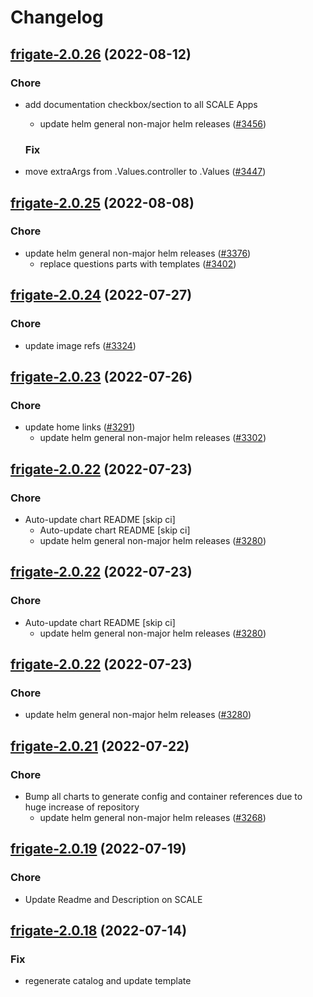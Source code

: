 # Changelog



## [frigate-2.0.26](https://github.com/truecharts/charts/compare/frigate-2.0.25...frigate-2.0.26) (2022-08-12)

### Chore

- add documentation checkbox/section to all SCALE Apps
  - update helm general non-major helm releases ([#3456](https://github.com/truecharts/charts/issues/3456))

  ### Fix

- move extraArgs from .Values.controller to .Values ([#3447](https://github.com/truecharts/charts/issues/3447))




## [frigate-2.0.25](https://github.com/truecharts/charts/compare/frigate-2.0.24...frigate-2.0.25) (2022-08-08)

### Chore

- update helm general non-major helm releases ([#3376](https://github.com/truecharts/charts/issues/3376))
  - replace questions parts with templates ([#3402](https://github.com/truecharts/charts/issues/3402))




## [frigate-2.0.24](https://github.com/truecharts/apps/compare/frigate-2.0.23...frigate-2.0.24) (2022-07-27)

### Chore

- update image refs ([#3324](https://github.com/truecharts/apps/issues/3324))




## [frigate-2.0.23](https://github.com/truecharts/apps/compare/frigate-2.0.22...frigate-2.0.23) (2022-07-26)

### Chore

- update home links ([#3291](https://github.com/truecharts/apps/issues/3291))
  - update helm general non-major helm releases ([#3302](https://github.com/truecharts/apps/issues/3302))




## [frigate-2.0.22](https://github.com/truecharts/apps/compare/frigate-2.0.21...frigate-2.0.22) (2022-07-23)

### Chore

- Auto-update chart README [skip ci]
  - Auto-update chart README [skip ci]
  - update helm general non-major helm releases ([#3280](https://github.com/truecharts/apps/issues/3280))




## [frigate-2.0.22](https://github.com/truecharts/apps/compare/frigate-2.0.21...frigate-2.0.22) (2022-07-23)

### Chore

- Auto-update chart README [skip ci]
  - update helm general non-major helm releases ([#3280](https://github.com/truecharts/apps/issues/3280))




## [frigate-2.0.22](https://github.com/truecharts/apps/compare/frigate-2.0.21...frigate-2.0.22) (2022-07-23)

### Chore

- update helm general non-major helm releases ([#3280](https://github.com/truecharts/apps/issues/3280))




## [frigate-2.0.21](https://github.com/truecharts/apps/compare/frigate-2.0.19...frigate-2.0.21) (2022-07-22)

### Chore

- Bump all charts to generate config and container references due to huge increase of repository
  - update helm general non-major helm releases ([#3268](https://github.com/truecharts/apps/issues/3268))



## [frigate-2.0.19](https://github.com/truecharts/apps/compare/frigate-2.0.18...frigate-2.0.19) (2022-07-19)

### Chore

- Update Readme and Description on SCALE



## [frigate-2.0.18](https://github.com/truecharts/apps/compare/frigate-2.0.17...frigate-2.0.18) (2022-07-14)

### Fix

- regenerate catalog and update template
